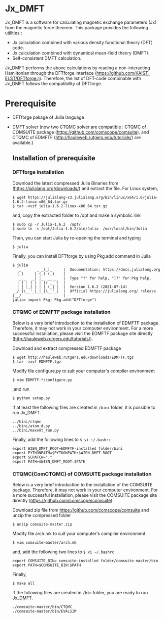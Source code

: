 # Jx_DMFT
Jx_DMFT is a software for calculating magnetic exchange parameters (Jx) from the magnetic force theorem. 
This package provides the following utilities :

* Jx calculation combined with various density functional theory (DFT) code.
* Jx calculation combined with dynamical mean-field theory (DMFT).
* Self-consistent DMFT calculation.

Jx_DMFT performs the above calculations by reading a non-interacting Hamiltonian through the DFTforge interface (https://github.com/KAIST-ELST/DFTforge.jl). Therefore, the list of DFT-code combinable with Jx_DMFT follows the compatibility of DFTforge.

# Prerequisite
* DFTforge pakage of Julia language
* DMFT solver (now two CTQMC solver are compatible : CTQMC of COMSUITE package (https://github.com/comscope/comsuite), and CTQMC of EDMFTF (http://hauleweb.rutgers.edu/tutorials/) are available.)

  ## Installation of prerequisite
    ### DFTforge installation
    Download the latest compressed Julia Binaries from (https://julialang.org/downloads/) and extract the file. For Linux system,
    ```
    $ wget https://julialang-s3.julialang.org/bin/linux/x64/1.6/julia-1.6.2-linux-x86_64.tar.gz
    $ tar -xvzf julia-1.6.2-linux-x86_64.tar.gz
    ```
    and, copy the extracted folder to /opt and make a symbolic link
    ```
    $ sudo cp -r Julia-1.6.2  /opt/
    $ sudo ln -s /opt/Julia-1.6.2/bin/Julia  /usr/local/bin/Julia
    ```
    Then, you can start Julia by re-opening the terminal and typing
    ```
    $ julia
    ```
    Finally, you can install DFTforge by using Pkg.add command in Julia
    ```
    $ julia
       _       _ _(_)_     |  Documentation: https://docs.julialang.org
      (_)     | (_) (_)    |
       _ _   _| |_  __ _   |  Type "?" for help, "]?" for Pkg help.
      | | | | | | |/ _` |  |
      | | |_| | | | (_| |  |  Version 1.6.2 (2021-07-14)
     _/ |\__'_|_|_|\__'_|  |  Official https://julialang.org/ release
    |__/                   |
    julia> import Pkg; Pkg.add("DFTforge")
    ```


    ### CTQMC of EDMFTF package installation
    Below is a very brief introduction to the installation of EDMFTF package. Therefore, it may not work in your computer environment. For a more successful installation, please visit the EDMFTF package site directly (http://hauleweb.rutgers.edu/tutorials/).
    
    Download and extract compressed EDMFTF package
    ```
    $ wget http://hauleweb.rutgers.edu/downloads/EDMFTF.tgz
    $ tar -zxvf EDMFTF.tgz
    ```
    
    Modify file configure.py to suit your computer's compiler environment
    ```
    $ vim EDMFTF-*/configure.py
    ```
    
    ,and run
    ```
    $ python setup.py
    ```
    
    If at least the following files are created in ``/bini`` folder, it is possible to run Jx_DMFT.
    ```
    ../bini/ctqmc
    ../bini/atom_d.py
    ../bini/maxent_run.py
    ```

    Finally, add the following lines to ``$ vi ~/.bashrc``
    ```
    export WIEN_DMFT_ROOT=EDMFTF-installed folder/bini
    export PYTHONPATH=$PYTHONPATH:$WIEN_DMFT_ROOT
    export SCRATCH="."
    export PATH=$WIEN_DMFT_ROOT:$PATH
    ```
    

    ### CTQMC(ComCTQMC) of COMSUITE package installation
    Below is a very brief introduction to the installation of the COMSUITE package. Therefore, it may not work in your computer environment. For a more successful installation, please visit the COMSUITE package site directly (https://github.com/comscope/comsuite).
    
    Download zip file from https://github.com/comscope/comsuite and unzip the compressed folder
    ```
    $ unzip comsuite-master.zip 
    ```
    
    Modify file arch.mk to suit your computer's compiler environment
    ```
    $ vim comsuite-master/arch.mk
    ```
    
    and, add the following two lines to ``$ vi ~/.bashrc``
    
    ```
    export COMSUITE_BIN= comsuite-installed folder/comsuite-master/bin  
    export PATH=$COMSUITE_BIN:$PATH
    ```
   
    Finally, 
    ```
    $ make all
    ```
    
    If the following files are created in ``/bin`` folder, you are ready to run Jx_DMFT.
    
    ```
    ./comsuite-master/bin/CTQMC  
    ./comsuite-master/bin/EVALSIM 
    ```
    
    
    
